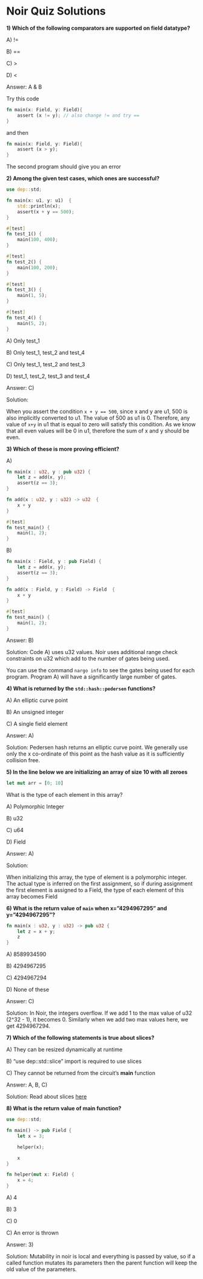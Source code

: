 # Noir Quiz Solutions

**1) Which of the following comparators are supported on field datatype?**

A) !=

B) ==

C) >

D) <

Answer: A & B

Try this code

```rust
fn main(x: Field, y: Field){
    assert (x != y); // also change != and try ==
}
```

and then 

```rust
fn main(x: Field, y: Field){
    assert (x > y);
}
```

The second program should give you an error

**2) Among the given test cases, which ones are successful?**

```rust
use dep::std;

fn main(x: u1, y: u1)  {
    std::println(x);
    assert(x + y == 500);
}

#[test]
fn test_1() {
    main(100, 400);
}

#[test]
fn test_2() {
    main(100, 200);
}

#[test]
fn test_3() {
    main(1, 5);
}

#[test]
fn test_4() {
    main(5, 2);
}
```

A) Only test_1

B) Only test_1, test_2 and test_4

C) Only test_1, test_2 and test_3

D) test_1, test_2, test_3 and test_4

Answer: C)

Solution:

When you assert the condition `x + y == 500`, since x and y are u1, 500 is also implicitly converted to u1. The value of 500 as u1 is 0. Therefore, any value of `x+y` in u1 that is equal to zero will satisfy this condition. As we know that all even values will be 0 in u1, therefore the sum of x and y should be even.

**3) Which of these is more proving efficient?**

A)

```rust
fn main(x : u32, y : pub u32) {
    let z = add(x, y);
    assert(z == 3);
}

fn add(x : u32, y : u32) -> u32  {
    x + y
}

#[test]
fn test_main() {
    main(1, 2);
}
```

B)

```rust
fn main(x : Field, y : pub Field) {
    let z = add(x, y);
    assert(z == 3);
}

fn add(x : Field, y : Field) -> Field  {
    x + y
}

#[test]
fn test_main() {
    main(1, 2);
}
```

Answer: B)

Solution: Code A) uses u32 values. Noir uses additional range check constraints on u32 which add to the number of gates being used. 

You can use the command `nargo info` to see the gates being used for each program. Program A) will have a significantly large number of gates.

**4) What is returned by the `std::hash::pedersen` functions?**

A) An elliptic curve point

B) An unsigned integer

C) A single field element

Answer: A)

Solution: Pedersen hash returns an elliptic curve point. We generally use only the x co-ordinate of this point as the hash value as it is sufficiently collision free.

**5) In the line below we are initializing an array of size 10 with all zeroes**

```rust
let mut arr = [0; 10]
```

What is the type of each element in this array?

A) Polymorphic Integer

B) u32

C) u64

D) Field

Answer: A)

Solution:

When initializing this array, the type of element is a polymorphic integer. The actual type is inferred on the first assignment, so if during assignment the first element is assigned to a Field, the type of each element of this array becomes Field

**6) What is the return value of `main` when x=”4294967295” and y=”4294967295”?**

```rust
fn main(x : u32, y : u32) -> pub u32 {
    let z = x + y;
    z
}
```

A) 8589934590

B) 4294967295

C) 4294967294

D) None of these

Answer: C)

Solution: In Noir, the integers overflow. If we add 1 to the max value of u32 (2^32 - 1), it becomes 0. Similarly when we add two max values here, we get 4294967294.

**7) Which of the following statements is true about slices?**

A) They can be resized dynamically at runtime

B) “use dep::std::slice” import is required to use slices

C) They cannot be returned from the circuit’s **main** function

Answer: A, B, C)

Solution: Read about slices [here](https://noir-lang.org/language_concepts/data_types#slices)

**8) What is the return value of main function?**

```rust
use dep::std;

fn main() -> pub Field {
    let x = 3;

    helper(x);

    x
}

fn helper(mut x: Field) {
    x = 4;
}
```

A) 4

B) 3

C) 0

C) An error is thrown

Answer: 3)

Solution: Mutability in noir is local and everything is passed by value, so if a called function mutates its parameters then the parent function will keep the old value of the parameters.